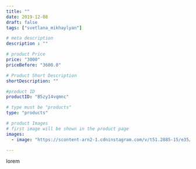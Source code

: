 ```yaml
---
title: ""
date: 2019-12-08
draft: false
tags: ["svetlana_mikhaylyan"]

# meta description
description : ""

# product Price
price: "3000"
priceBefore: "3600.0"

# Product Short Description
shortDescription: ""

#product ID
productID: "B5zy14vqmnc"

# type must be "products"
type: "products"

# product Images
# first image will be shown in the product page
images:
  - image: "https://scontent-arn2-1.cdninstagram.com/v/t51.2885-15/e35/72211546_1472920836196731_856616617495344468_n.jpg?se=7&tp=1&_nc_ht=scontent-arn2-1.cdninstagram.com&_nc_cat=103&_nc_ohc=oytk_M5N4ZQAX-fON8S&ccb=7-4&oh=2cf94d85546f03c4a060d19d9173acec&oe=60830184&_nc_sid=86f79a&ig_cache_key=MjE5NDMyMTA0ODg0NjYyNTI0NA%3D%3D.2-ccb7-4"

---
```

lorem
